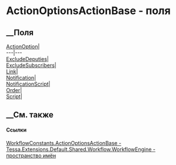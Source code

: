 # ActionOptionsActionBase - поля
##  __Поля
[ActionOption](F_Tessa_Extensions_Default_Shared_Workflow_WorkflowEngine_WorkflowConstants_ActionOptionsActionBase_ActionOption.htm)|  
---|---  
[ExcludeDeputies](F_Tessa_Extensions_Default_Shared_Workflow_WorkflowEngine_WorkflowConstants_ActionOptionsActionBase_ExcludeDeputies.htm)|  
[ExcludeSubscribers](F_Tessa_Extensions_Default_Shared_Workflow_WorkflowEngine_WorkflowConstants_ActionOptionsActionBase_ExcludeSubscribers.htm)|  
[Link](F_Tessa_Extensions_Default_Shared_Workflow_WorkflowEngine_WorkflowConstants_ActionOptionsActionBase_Link.htm)|  
[Notification](F_Tessa_Extensions_Default_Shared_Workflow_WorkflowEngine_WorkflowConstants_ActionOptionsActionBase_Notification.htm)|  
[NotificationScript](F_Tessa_Extensions_Default_Shared_Workflow_WorkflowEngine_WorkflowConstants_ActionOptionsActionBase_NotificationScript.htm)|  
[Order](F_Tessa_Extensions_Default_Shared_Workflow_WorkflowEngine_WorkflowConstants_ActionOptionsActionBase_Order.htm)|  
[Script](F_Tessa_Extensions_Default_Shared_Workflow_WorkflowEngine_WorkflowConstants_ActionOptionsActionBase_Script.htm)|  
## __См. также
#### Ссылки
[WorkflowConstants.ActionOptionsActionBase -
](T_Tessa_Extensions_Default_Shared_Workflow_WorkflowEngine_WorkflowConstants_ActionOptionsActionBase.htm)
[Tessa.Extensions.Default.Shared.Workflow.WorkflowEngine - пространство
имён](N_Tessa_Extensions_Default_Shared_Workflow_WorkflowEngine.htm)

